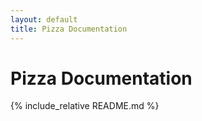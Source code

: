 ```yaml
---
layout: default
title: Pizza Documentation
---
```


# Pizza Documentation

{% include_relative README.md %}
